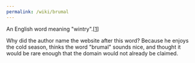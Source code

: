 ```yaml
---
permalink: /wiki/brumal
---
```


An English word meaning "wintry".[[1]]

Why did the author name the website after this word? Because he enjoys the cold
season, thinks the word "brumal" sounds nice, and thought it would be rare
enough that the domain would not already be claimed.

[1]: https://en.wiktionary.org/wiki/brumal
